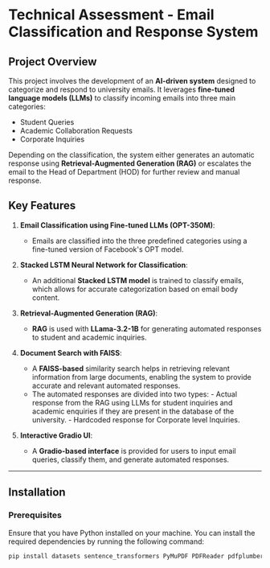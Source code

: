# Technical Assessment - Email Classification and Response System
## Project Overview

This project involves the development of an **AI-driven system** designed to categorize and respond to university emails. It leverages **fine-tuned language models (LLMs)** to classify incoming emails into three main categories:

- Student Queries
- Academic Collaboration Requests
- Corporate Inquiries

Depending on the classification, the system either generates an automatic response using **Retrieval-Augmented Generation (RAG)** or escalates the email to the Head of Department (HOD) for further review and manual response.


## Key Features

1. **Email Classification using Fine-tuned LLMs (OPT-350M)**:
    - Emails are classified into the three predefined categories using a fine-tuned version of Facebook's OPT model.
  
2. **Stacked LSTM Neural Network for Classification**:
    - An additional **Stacked LSTM model** is trained to classify emails, which allows for accurate categorization based on email body content.

3. **Retrieval-Augmented Generation (RAG)**:
    - **RAG** is used with **LLama-3.2-1B** for generating automated responses to student and academic inquiries.
  
4. **Document Search with FAISS**:
    - A **FAISS-based** similarity search helps in retrieving relevant information from large documents, enabling the system to provide accurate and relevant automated responses.
    - The automated responses are divided into two types:
          - Actual response from the RAG using LLMs for student inquiries and academic enquiries if they are present in the database of the university.
          - Hardcoded response for Corporate level Inquiries. 

5. **Interactive Gradio UI**:
    - A **Gradio-based interface** is provided for users to input email queries, classify them, and generate automated responses.

---

## Installation

### Prerequisites

Ensure that you have Python installed on your machine. You can install the required dependencies by running the following command:

```bash
pip install datasets sentence_transformers PyMuPDF PDFReader pdfplumber faiss-cpu --no-cache langchain pypdf langchain-community streamlit huggingface_hub gradio -U
